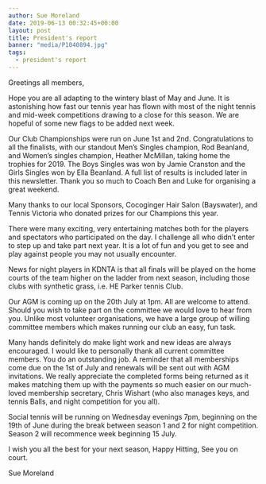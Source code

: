 ```yaml
---
author: Sue Moreland
date: 2019-06-13 00:32:45+00:00
layout: post
title: President's report
banner: "media/P1040894.jpg"
tags:
  - president's report
---
```


Greetings all members,

Hope you are all adapting to the wintery blast of May and June. It is astonishing how fast our tennis year has flown with most of the night tennis and mid-week competitions drawing to a close for this season. We are hopeful of some new flags to be added next week.

Our Club Championships were run on June 1st and 2nd. Congratulations to all the finalists, with our standout Men’s Singles champion, Rod Beanland, and Women’s singles champion, Heather McMillan, taking home the trophies for 2019. The Boys Singles was won by Jamie Cranston and the Girls Singles won by Ella Beanland. A full list of results is included later in this newsletter. Thank you so much to Coach Ben and Luke for organising
a great weekend.

Many thanks to our local Sponsors, Cocoginger Hair Salon (Bayswater), and Tennis Victoria who donated prizes for our Champions this year.

There were many exciting, very entertaining matches both for the players and spectators who participated on the day. I challenge all who didn’t enter to step up and take part next year. It is a lot of fun and you get to see and play against people you may not usually encounter.

News for night players in KDNTA is that all finals will be played on the home courts of the team higher on the ladder from next season, including those clubs with synthetic grass, i.e. HE Parker tennis Club.

Our AGM is coming up on the 20th July at 1pm. All are welcome to attend. Should you wish to take part on the committee we would love to hear from you. Unlike most volunteer organisations, we have a large group of willing committee members which makes running our club an easy, fun task.

Many hands definitely do make light work and new ideas are always encouraged. I would  like to personally thank all current committee members. You do an outstanding job. A reminder that all memberships come due on the 1st of July and renewals will be sent out with AGM invitations. We really appreciate the completed forms being returned as it makes matching them up with the payments so much easier on our much-loved membership secretary, Chris Wishart (who also manages keys, and tennis Balls, and night competition for you all).

Social tennis will be running on Wednesday evenings 7pm, beginning on the 19th of June during the break between season 1 and 2 for night competition. Season 2 will recommence week beginning 15 July.

I wish you all the best for your next season, Happy Hitting, See you on court.

Sue Moreland

